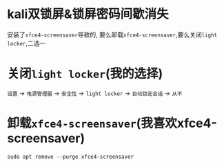 # kali双锁屏&锁屏密码间歇消失
安装了`xfce4-screensaver`导致的, 要么卸载`xfce4-screensaver`,要么关闭`light locker`,二选一

# 关闭`light locker`(我的选择)
`设置` -> `电源管理器` ->  `安全性` -> `light locker` -> `自动锁定会话` -> `从不`

# 卸载`xfce4-screensaver`(我喜欢xfce4-screensaver)
```shell
sudo apt remove --purge xfce4-screensaver
```